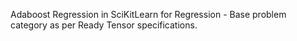 Adaboost Regression in SciKitLearn for Regression - Base problem category as per Ready Tensor specifications.
